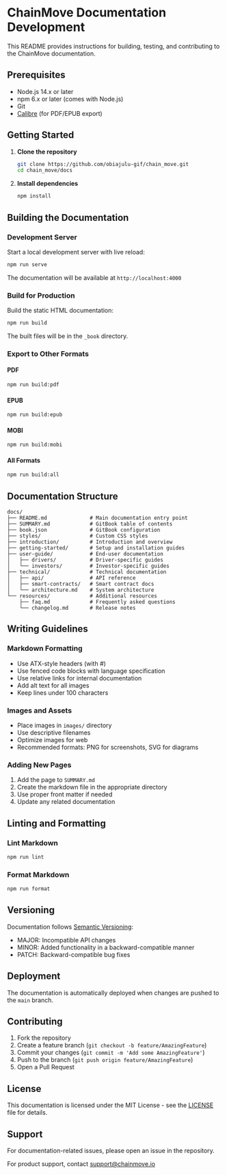 # ChainMove Documentation Development

This README provides instructions for building, testing, and contributing to the ChainMove documentation.

## Prerequisites

- Node.js 14.x or later
- npm 6.x or later (comes with Node.js)
- Git
- [Calibre](https://calibre-ebook.com/download) (for PDF/EPUB export)

## Getting Started

1. **Clone the repository**
   ```bash
   git clone https://github.com/obiajulu-gif/chain_move.git
   cd chain_move/docs
   ```

2. **Install dependencies**
   ```bash
   npm install
   ```

## Building the Documentation

### Development Server
Start a local development server with live reload:
```bash
npm run serve
```
The documentation will be available at `http://localhost:4000`

### Build for Production
Build the static HTML documentation:
```bash
npm run build
```
The built files will be in the `_book` directory.

### Export to Other Formats

#### PDF
```bash
npm run build:pdf
```

#### EPUB
```bash
npm run build:epub
```

#### MOBI
```bash
npm run build:mobi
```

#### All Formats
```bash
npm run build:all
```

## Documentation Structure

```
docs/
├── README.md              # Main documentation entry point
├── SUMMARY.md             # GitBook table of contents
├── book.json              # GitBook configuration
├── styles/                # Custom CSS styles
├── introduction/          # Introduction and overview
├── getting-started/       # Setup and installation guides
├── user-guide/            # End-user documentation
│   ├── drivers/           # Driver-specific guides
│   └── investors/         # Investor-specific guides
├── technical/             # Technical documentation
│   ├── api/               # API reference
│   ├── smart-contracts/   # Smart contract docs
│   └── architecture.md    # System architecture
└── resources/             # Additional resources
    ├── faq.md             # Frequently asked questions
    └── changelog.md       # Release notes
```

## Writing Guidelines

### Markdown Formatting
- Use ATX-style headers (with #)
- Use fenced code blocks with language specification
- Use relative links for internal documentation
- Add alt text for all images
- Keep lines under 100 characters

### Images and Assets
- Place images in `images/` directory
- Use descriptive filenames
- Optimize images for web
- Recommended formats: PNG for screenshots, SVG for diagrams

### Adding New Pages
1. Add the page to `SUMMARY.md`
2. Create the markdown file in the appropriate directory
3. Use proper front matter if needed
4. Update any related documentation

## Linting and Formatting

### Lint Markdown
```bash
npm run lint
```

### Format Markdown
```bash
npm run format
```

## Versioning

Documentation follows [Semantic Versioning](https://semver.org/):
- MAJOR: Incompatible API changes
- MINOR: Added functionality in a backward-compatible manner
- PATCH: Backward-compatible bug fixes

## Deployment

The documentation is automatically deployed when changes are pushed to the `main` branch.

## Contributing

1. Fork the repository
2. Create a feature branch (`git checkout -b feature/AmazingFeature`)
3. Commit your changes (`git commit -m 'Add some AmazingFeature'`)
4. Push to the branch (`git push origin feature/AmazingFeature`)
5. Open a Pull Request

## License

This documentation is licensed under the MIT License - see the [LICENSE](LICENSE) file for details.

## Support

For documentation-related issues, please open an issue in the repository.

For product support, contact support@chainmove.io
